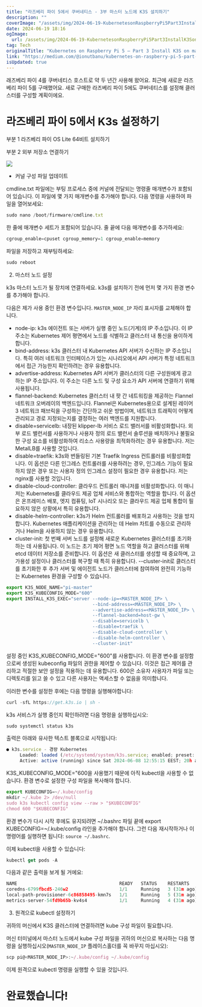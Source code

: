 ```yaml
---
title: "라즈베리 파이 5에서 쿠버네티스 - 3부 마스터 노드에 K3S 설치하기"
description: ""
coverImage: "/assets/img/2024-06-19-KubernetesonRaspberryPi5Part3InstallK3Sonmasternode_0.png"
date: 2024-06-19 18:16
ogImage:
  url: /assets/img/2024-06-19-KubernetesonRaspberryPi5Part3InstallK3Sonmasternode_0.png
tag: Tech
originalTitle: "Kubernetes on Raspberry Pi 5 — Part 3 Install K3S on master node"
link: "https://medium.com/@ionutbanu/kubernetes-on-raspberry-pi-5-part-3-install-k3s-on-master-node-f95ea35a8b1c"
isUpdated: true
---
```


래즈베리 파이 4를 쿠버네티스 호스트로 약 두 년간 사용해 왔어요. 최근에 새로운 라즈베리 파이 5를 구매했어요. 새로 구매한 라즈베리 파이 5에도 쿠버네티스를 설정해 클러스터를 구성할 계획이에요.

# 라즈베리 파이 5에서 K3s 설정하기

부분 1 라즈베리 파이 OS Lite 64비트 설치하기

부분 2 외부 저장소 연결하기

<div class="content-ad"></div>

<img src="/assets/img/2024-06-19-KubernetesonRaspberryPi5Part3InstallK3Sonmasternode_0.png" />

- 커널 구성 파일 업데이트

cmdline.txt 파일에는 부팅 프로세스 중에 커널에 전달되는 명령줄 매개변수가 포함되어 있습니다. 이 파일에 몇 가지 매개변수를 추가해야 합니다. 다음 명령을 사용하여 파일을 열어보세요:

```js
sudo nano /boot/firmware/cmdline.txt
```

<div class="content-ad"></div>

한 줄에 매개변수 세트가 포함되어 있습니다. 줄 끝에 다음 매개변수를 추가하세요:

```js
cgroup_enable=cpuset cgroup_memory=1 cgroup_enable=memory
```

파일을 저장하고 재부팅하세요:

```js
sudo reboot
```

<div class="content-ad"></div>

2. 마스터 노드 설정

k3s 마스터 노드가 될 장치에 연결하세요. k3s를 설치하기 전에 먼저 몇 가지 환경 변수를 추가해야 합니다.

다음은 제가 사용 중인 환경 변수입니다. `MASTER_NODE_IP` 자리 표시자를 교체해야 합니다.

- node-ip: k3s 에이전트 또는 서버가 실행 중인 노드(기계)의 IP 주소입니다. 이 IP 주소는 Kubernetes 제어 평면에서 노드를 식별하고 클러스터 내 통신을 용이하게 합니다.
- bind-address: k3s 클러스터 내 Kubernetes API 서버가 수신하는 IP 주소입니다. 특히 여러 네트워크 인터페이스가 있는 시나리오에서 API 서버가 특정 네트워크에서 접근 가능한지 확인하려는 경우 유용합니다.
- advertise-address: Kubernetes API 서버가 클러스터의 다른 구성원에게 광고하는 IP 주소입니다. 이 주소는 다른 노드 및 구성 요소가 API 서버에 연결하기 위해 사용됩니다.
- flannel-backend: Kubernetes 클러스터 내 팟 간 네트워킹을 제공하는 Flannel 네트워크 오버레이의 백엔드입니다. Flannel은 Kubernetes용으로 설계된 레이어 3 네트워크 패브릭을 구성하는 간단하고 쉬운 방법이며, 네트워크 트래픽이 어떻게 관리되고 경로 지정되는지를 결정하는 여러 백엔드를 지원합니다.
- disable=servicelb: 내장된 klipper-lb 서비스 로드 밸러서를 비활성화합니다. 외부 로드 밸런서를 사용하거나 사용자 정의 로드 밸런서 솔루션을 배치하거나 불필요한 구성 요소를 비활성화하여 리소스 사용량을 최적화하려는 경우 유용합니다. 저는 MetalLB를 사용할 것입니다.
- disable=traefik: k3s와 번들링된 기본 Traefik Ingress 컨트롤러를 비활성화합니다. 이 옵션은 다른 인그레스 컨트롤러를 사용하려는 경우, 인그레스 기능이 필요하지 않은 경우 또는 사용자 정의 인그레스 설정이 필요한 경우 유용합니다. 저는 nginx를 사용할 것입니다.
- disable-cloud-controller: 클라우드 컨트롤러 매니저를 비활성화합니다. 이 매니저는 Kubernetes를 클라우드 제공 업체 서비스와 통합하는 역할을 합니다. 이 옵션은 온프레미스 배포, 엣지 컴퓨팅, IoT 시나리오 또는 클라우드 제공 업체 통합이 필요하지 않은 상황에서 특히 유용합니다.
- disable-helm-controller: k3s가 Helm 컨트롤러를 배포하고 사용하는 것을 방지합니다. Kubernetes 애플리케이션을 관리하는 데 Helm 차트를 수동으로 관리하거나 Helm을 사용하지 않는 경우 유용합니다.
- cluster-init: 첫 번째 서버 노드를 설정해 새로운 Kubernetes 클러스터를 초기화하는 데 사용됩니다. 이 노드는 초기 제어 평면 노드 역할을 하고 클러스터를 위해 etcd 데이터 저장소를 준비합니다. 이 옵션은 새 클러스터를 생성할 때 중요하며, 고 가용성 설정이나 클러스터를 복구할 때 특히 유용합니다. --cluster-init로 클러스터를 초기화한 후 추가 서버 및 에이전트 노드가 클러스터에 참여하여 완전히 기능하는 Kubernetes 환경을 구성할 수 있습니다.

<div class="content-ad"></div>

```js
export K3S_NODE_NAME="pi-master"
export K3S_KUBECONFIG_MODE="600"
export INSTALL_K3S_EXEC="server --node-ip=<MASTER_NODE_IP> \
                                --bind-address=<MASTER_NODE_IP> \
                                --advertise-address=<MASTER_NODE_IP> \
                                --flannel-backend=host-gw \
                                --disable=servicelb \
                                --disable=traefik \
                                --disable-cloud-controller \
                                --disable-helm-controller \
                                --cluster-init"
```

설정 중인 K3S_KUBECONFIG_MODE="600"를 사용합니다. 이 환경 변수를 설정함으로써 생성된 kubeconfig 파일의 권한을 제어할 수 있습니다. 이것은 접근 제어를 관리하고 적절한 보안 설정을 적용하는 데 유용합니다. 600은 소유자 사용자가 파일 또는 디렉토리를 읽고 쓸 수 있고 다른 사용자는 액세스할 수 없음을 의미합니다.

이러한 변수를 설정한 후에는 다음 명령을 실행해야합니다:

```js
curl -sfL https://get.k3s.io | sh -
```

<div class="content-ad"></div>

k3s 서비스가 실행 중인지 확인하려면 다음 명령을 실행하십시오:

```js
sudo systemctl status k3s
```

출력은 아래와 유사한 텍스트 블록으로 시작됩니다:

```js
● k3s.service - 경량 Kubernetes
     Loaded: loaded (/etc/systemd/system/k3s.service; enabled; preset: enabled)
     Active: active (running) since Sat 2024-06-08 12:55:15 EEST; 20h ago
```

<div class="content-ad"></div>

K3S_KUBECONFIG_MODE="600을 사용했기 때문에 아직 kubectl을 사용할 수 없습니다. 환경 변수로 설정한 구성 파일을 복사해야 합니다.

```js
export KUBECONFIG=~/.kube/config
mkdir ~/.kube 2> /dev/null
sudo k3s kubectl config view --raw > "$KUBECONFIG"
chmod 600 "$KUBECONFIG"
```

환경 변수가 다시 시작 후에도 유지되려면 ~/.bashrc 파일 끝에 export KUBECONFIG=~/.kube/config 라인을 추가해야 합니다. 그런 다음 재시작하거나 이 명령어를 실행하면 됩니다: `source ~/.bashrc`.

이제 kubectl을 사용할 수 있습니다:

<div class="content-ad"></div>

```js
kubectl get pods -A
```

다음과 같은 출력을 보게 될 거에요:

```js
NAME                                      READY   STATUS    RESTARTS      AGE
coredns-6799fbcd5-246w2                   1/1     Running   3 (31m ago)   44h
local-path-provisioner-6c86858495-kmn7s   1/1     Running   5 (31m ago)   44h
metrics-server-54fd9b65b-kv4s4            1/1     Running   4 (31m ago)   44h
```

3. 원격으로 kubectl 설정하기

<div class="content-ad"></div>

귀하의 머신에서 K3S 클러스터에 연결하려면 kube 구성 파일이 필요합니다.

머신 터미널에서 마스터 노드에서 kube 구성 파일을 귀하의 머신으로 복사하는 다음 명령을 실행하십시오(`MASTER_NODE_IP` 플레이스홀더를 꼭 바꾸지 마십시오):

```js
scp pi@<MASTER_NODE_IP>:~/.kube/config ~/.kube/config
```

이제 원격으로 kubectl 명령을 실행할 수 있을 것입니다.

<div class="content-ad"></div>

# 완료했습니다!
